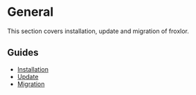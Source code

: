 # General

This section covers installation, update and migration of froxlor.

## Guides

* [Installation](installation)
* [Update](update-guide.html)
* [Migration](migration-guide.html)
